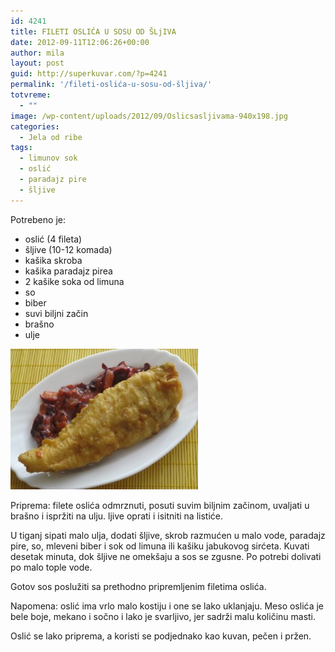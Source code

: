 ```yaml
---
id: 4241
title: FILETI OSLIĆA U SOSU OD ŠLjIVA
date: 2012-09-11T12:06:26+00:00
author: mila
layout: post
guid: http://superkuvar.com/?p=4241
permalink: '/fileti-oslića-u-sosu-od-šljiva/'
totvreme:
  - ""
image: /wp-content/uploads/2012/09/Oslicsasljivama-940x198.jpg
categories:
  - Jela od ribe
tags:
  - limunov sok
  - oslić
  - paradajz pire
  - šljive
---
```

Potrebeno je:

  * oslić (4 fileta)
  * šljive (10-12 komada)
  * kašika skroba
  * kašika paradajz pirea
  * 2 kašike soka od limuna
  * so
  * biber
  * suvi biljni začin
  * brašno
  * ulje

<img class="alignnone size-medium wp-image-4242" title="Oslicsasljivama" src="/wp-content/uploads/2012/09/Oslicsasljivama-300x225.jpg" alt="" width="300" height="225" /> 

Priprema: filete oslića odmrznuti, posuti suvim biljnim začinom, uvaljati u brašno i ispržiti na ulju.  ljive oprati i isitniti na listiće.

U tiganj sipati malo ulja, dodati šljive, skrob razmućen u malo vode, paradajz pire, so, mleveni biber i sok od limuna ili kašiku jabukovog sirćeta. Kuvati desetak minuta, dok šljive ne omekšaju a sos se zgusne. Po potrebi dolivati po malo tople vode.

Gotov sos poslužiti sa prethodno pripremljenim filetima oslića.

Napomena: oslić ima vrlo malo kostiju i one se lako uklanjaju. Meso oslića je bele boje, mekano i sočno i lako je svarljivo, jer sadrži malu količinu masti.

Oslić se lako priprema, a koristi se podjednako kao kuvan, pečen i pržen.